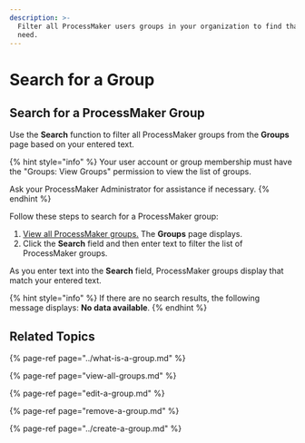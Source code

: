 ```yaml
---
description: >-
  Filter all ProcessMaker users groups in your organization to find that one you
  need.
---
```


# Search for a Group

## Search for a ProcessMaker Group

Use the **Search** function to filter all ProcessMaker groups from the **Groups** page based on your entered text.

{% hint style="info" %}
Your user account or group membership must have the "Groups: View Groups" permission to view the list of groups.

Ask your ProcessMaker Administrator for assistance if necessary.
{% endhint %}

Follow these steps to search for a ProcessMaker group:

1. [View all ProcessMaker groups.](view-all-groups.md) The **Groups** page displays.
2. Click the **Search** field and then enter text to filter the list of ProcessMaker groups.

As you enter text into the **Search** field, ProcessMaker groups display that match your entered text.

{% hint style="info" %}
If there are no search results, the following message displays: **No data available**.
{% endhint %}

## Related Topics

{% page-ref page="../what-is-a-group.md" %}

{% page-ref page="view-all-groups.md" %}

{% page-ref page="edit-a-group.md" %}

{% page-ref page="remove-a-group.md" %}

{% page-ref page="../create-a-group.md" %}

